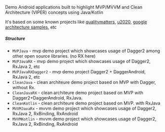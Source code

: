 Demo Android applications built to highlight MVP/MVVM and Clean Architecture (VIPER) concepts using Java/Kotlin

It's based on some known projects like [qualitymatters](https://github.com/artem-zinnatullin/qualitymatters), [u2020](https://github.com/JakeWharton/u2020),
[google architecture samples](https://github.com/googlesamples/android-architecture), etc

##### Structure
* `MVPJava` - mvp demo project which showcases usage of Dagger2 among other open source libraries. (no RX here)
* `MVPJavaRX`   - mvp demo project which showcases usage of Dagger2, RxJava 2, etc
* `MVPJavaRXDagger2`   - mvp demo project Dagger2 + DaggerAndroid, RxJava 2, etc
* `CleanJava` - clean architeure demo project based on MVP with Dagger, without Rx.
* `CleanJavaRX` - clean architeure demo project based on MVP with Dagger2+DaggerAndroid, RxJava.
* `CleanKotlin` - clean architeure demo project based on MVP. with RxJava
* `MVVMJavaRx` - mvvm demo project which showcases usage of Dagger2, RxJava 2, RxBinding, RxAndroid
* `MVVMKotlin` - mvvm demo project which showcases usage of Dagger2, RxJava 2, RxBinding, RxAndroid

